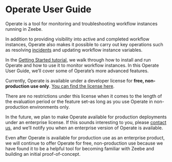 # Operate User Guide

Operate is a tool for monitoring and troubleshooting workflow instances running in Zeebe. 

In addition to providing visibility into active and completed workflow instances, Operate also makes it possible to carry out key operations such as resolving [incidents](/reference/incidents.html) and updating workflow instance variables.

In the [Getting Started tutorial](/getting-started/), we walk through how to install and run Operate and how to use it to monitor workflow instances. In this Operate User Guide, we’ll cover some of Operate’s more advanced features.

Currently, Operate is available under a developer license for **free, non-production use only**. [You can find the license here](https://zeebe.io/legal/operate-evaluation-license/). 

There are no restrictions under this license when it comes to the length of the evaluation period or the feature set–as long as you use Operate in non-production environments only. 

In the future, we plan to make Operate available for production deployments under an enterprise license. If this sounds interesting to you, please [contact us](mailto:feedback@zeebe.io), and we’ll notify you when an enterprise version of Operate is available.

Even after Operate is available for production use as an enterprise product, we will continue to offer Operate for free, non-production use because we have found it to be a helpful tool for becoming familiar with Zeebe and building an initial proof-of-concept. 